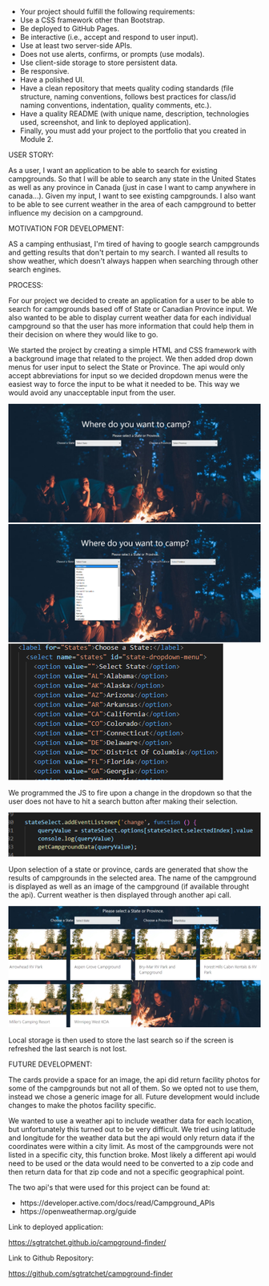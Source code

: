 <ul>
<li>Your project should fulfill the following requirements:</li>
<li>Use a CSS framework other than Bootstrap.</li>
<li>Be deployed to GitHub Pages.</li>
<li>Be interactive (i.e., accept and respond to user input).</li>
<li>Use at least two server-side APIs.</li>
<li>Does not use alerts, confirms, or prompts (use modals).</li>
<li>Use client-side storage to store persistent data.</li>
<li>Be responsive.</li>
<li>Have a polished UI.</li>
<li>Have a clean repository that meets quality coding standards (file structure, naming conventions, follows best practices for class/id naming conventions, indentation, quality comments, etc.).</li>
<li>Have a quality README (with unique name, description, technologies used, screenshot, and link to deployed application).</li>
<li>Finally, you must add your project to the portfolio that you created in Module 2.</li>
</ul>

USER STORY:

As a user, I want an application to be able to search for existing campgrounds. So that I will be able to search any state in the United States as well as any province in Canada (just in case I want to camp anywhere in canada...).  Given my input, I want to see existing campgrounds.  I also want to be able to see current weather in the area of each campground to better influence my decision on a campground.  

MOTIVATION FOR DEVELOPMENT:

AS a camping enthusiast, I'm tired of having to google search campgrounds and getting results that don't pertain to my search.  I wanted all results to show weather, which doesn't always happen when searching through other search engines.

PROCESS:

For our project we decided to create an application for a user to be able to search for campgrounds based off of State or Canadian Province input.
We also wanted to be able to display current weather data for each individual campground so that the user has more information that could help them in their decision on where they would like to go.

We started the project by creating a simple HTML and CSS framework with a background image that related to the project.  We then added drop down menus for user input to select the State or Province.  The api would only accept abbreviations for input so we decided dropdown menus were the easiest way to force the input to be what it needed to be.  This way we would avoid any unacceptable input from the user.

<img src="/assets/images/Screenshot%20(47).png" />
<img src="/assets/images/Screenshot%20(48).png" />
<img src="/assets/images/Screenshot%20(49).png" />

We programmed the JS to fire upon a change in the dropdown so that the user does not have to hit a search button after making their selection.  

<img src="/assets/images/Screenshot%20(50).png" />

Upon selection of a state or province, cards are generated that show the results of campgrounds in the selected area.  The name of the campground is displayed as well as an image of the campground (if available throught the api).  Current weather is then displayed through another api call.  

<img src="/assets/images/Screenshot%20(55).png" />

Local storage is then used to store the last search so if the screen is refreshed the last search is not lost.

FUTURE DEVELOPMENT:

The cards provide a space for an image, the api did return facility photos for some of the campgrounds but not all of them. So we opted not to use them, instead we chose a generic image for all.  Future development would include changes to make the photos facility specific. 

We wanted to use a weather api to include weather data for each location, but unfortunately this turned out to be very difficult.  We tried using latitude and longitude for the weather data but the api would only return data if the coordinates were within a city limit.  As most of the campgrounds were not listed in a specific city, this function broke.  Most likely a different api would need to be used or the data would need to be converted to a zip code and then return data for that zip code and not a specific geographical point.
  
The two api's that were used for this project can be found at:
<ul>
<li>https://developer.active.com/docs/read/Campground_APIs</li>
<li>https://openweathermap.org/guide</li>
</ul>

Link to deployed application:

https://sgtratchet.github.io/campground-finder/

Link to Github Repository:

https://github.com/sgtratchet/campground-finder
